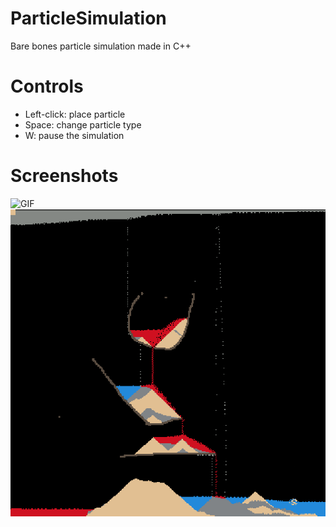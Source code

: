 # ParticleSimulation
Bare bones particle simulation made in C++

# Controls
- Left-click: place particle
- Space: change particle type
- W: pause the simulation

# Screenshots
![GIF](Screenshots/cool.gif)
![SS](Screenshots/tare.png)
